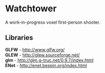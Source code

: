 # Watchtower

A work-in-progress voxel first-person shooter.

## Libraries
**GLFW** - http://www.glfw.org/  
**GLEW** - http://glew.sourceforge.net/  
**glm** - http://glm.g-truc.net/0.9.7/index.html  
**ENet** - http://enet.bespin.org/index.html

